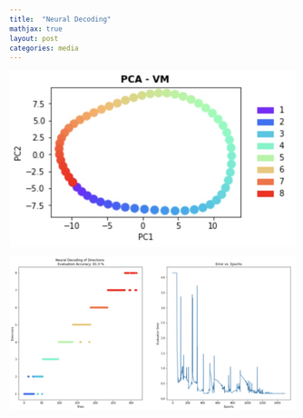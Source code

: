 ```yaml
---
title:  "Neural Decoding"
mathjax: true
layout: post
categories: media
---
```


![VMPCA](https://raw.githubusercontent.com/darin-momayezi/darin-momayezi.github.io/master/images/VMPCA.jpg)

![NN](https://raw.githubusercontent.com/darin-momayezi/darin-momayezi.github.io/master/images/NNdecoding.jpg)
